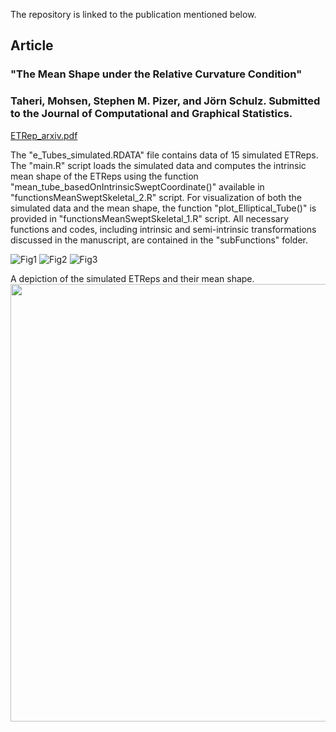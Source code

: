 The repository is linked to the publication mentioned below.

## Article
### "The Mean Shape under the Relative Curvature Condition"
### Taheri, Mohsen, Stephen M. Pizer, and Jörn Schulz. Submitted to the Journal of Computational and Graphical Statistics.


[ETRep_arxiv.pdf](https://github.com/MohsenTaheriShalmani/Elliptical_Tubes/files/14823254/ETRep_arxiv.pdf)


The "e_Tubes_simulated.RDATA" file contains data of 15 simulated ETReps.
The "main.R" script loads the simulated data and computes the intrinsic mean shape of the ETReps
using the function "mean_tube_basedOnIntrinsicSweptCoordinate()" available in "functionsMeanSweptSkeletal_2.R" script.
For visualization of both the simulated data and the mean shape,
the function "plot_Elliptical_Tube()" is provided in "functionsMeanSweptSkeletal_1.R" script.
All necessary functions and codes, including intrinsic and semi-intrinsic transformations discussed in the manuscript,
are contained in the "subFunctions" folder.

![Fig1](https://github.com/MohsenTaheriShalmani/Elliptical_Tubes/assets/19237855/8afe4bf2-bd44-4a25-97f2-8ff6d6a18066)
![Fig2](https://github.com/MohsenTaheriShalmani/Elliptical_Tubes/assets/19237855/c59f7a7a-64d2-478a-ac87-7d2b349ab0cc)
![Fig3](https://github.com/MohsenTaheriShalmani/Elliptical_Tubes/assets/19237855/9baf836d-ebd9-4480-9ab1-20704e77054a)

A depiction of the simulated ETReps and their mean shape.
<img src="https://github.com/MohsenTaheriShalmani/Elliptical_Tubes/assets/19237855/d5122c87-bead-4ebe-9c75-58d03f72b1de" width="700">


